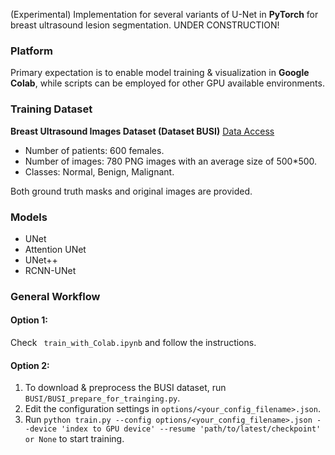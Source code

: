 (Experimental) Implementation for several variants of U-Net in **PyTorch** for breast ultrasound lesion segmentation. UNDER CONSTRUCTION!

### Platform
Primary expectation is to enable model training & visualization in **Google Colab**, while scripts can be employed for other GPU available environments.

### Training Dataset
**Breast Ultrasound Images Dataset (Dataset BUSI)** [Data Access](https://scholar.cu.edu.eg/?q=afahmy/pages/dataset)
* Number of patients: 600 females.
* Number of images: 780 PNG images with an average size of 500*500.
* Classes: Normal, Benign, Malignant.

Both ground truth masks and original images are provided.

### Models
* UNet
* Attention UNet
* UNet++
* RCNN-UNet

### General Workflow
#### Option 1: 
Check ``` train_with_Colab.ipynb``` and follow the instructions.
#### Option 2: 
1. To download & preprocess the BUSI dataset, run ```BUSI/BUSI_prepare_for_trainging.py```.
2. Edit the configuration settings in ```options/<your_config_filename>.json```.
3. Run ```python train.py --config options/<your_config_filename>.json --device 'index to GPU device' --resume 'path/to/latest/checkpoint' or None``` to start training.